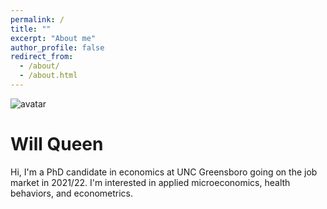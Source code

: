 ```yaml
---
permalink: /
title: ""
excerpt: "About me"
author_profile: false
redirect_from: 
  - /about/
  - /about.html
---
```


<img src="willqueenphd.github.io/images/avatar.jpg" alt="avatar" class="center">


# Will Queen


Hi, I'm a PhD candidate in economics at UNC Greensboro going on the job market in 2021/22. I'm interested in applied microeconomics, health behaviors, and econometrics.



<!--location         : "Greensboro, North Carolina"
<!--employer         : "UNC Greensboro"
<!--pubmed           : #"https://www.ncbi.nlm.nih.gov/pubmed/?term=john+snow"
<!--googlescholar    : #"http://yourfullgooglescholarurl.com"
email            : "jwqueen@uncg.edu"
researchgate     :  # example: "https://www.researchgate.net/profile/yourprofile"
github           : "willqueenphd"
impactstory      : #"https://profiles.impactstory.org/u/xxxx-xxxx-xxxx-xxxx"
orcid            : #"http://orcid.org/yourorcidurl"
stackoverflow    : # http://stackoverflow.com/users/123456/username
twitter          : "willqueen5"

This site is under construction. Check back later for up-to-date information!
